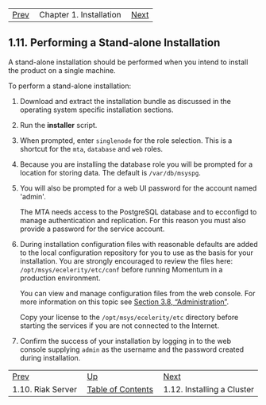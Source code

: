 |     |     |     |
| --- | --- | --- |
| [Prev](install.riak)  | Chapter 1. Installation |  [Next](install.cluster.php) |

## 1.11. Performing a Stand-alone Installation

A stand-alone installation should be performed when you intend to install the product on a single machine.

To perform a stand-alone installation:

1.  Download and extract the installation bundle as discussed in the operating system specific installation sections.

2.  Run the **installer** script.

3.  When prompted, enter `singlenode` for the role selection. This is a shortcut for the `mta`, `database` and `web` roles.

4.  Because you are installing the database role you will be prompted for a location for storing data. The default is `/var/db/msyspg`.

5.  You will also be prompted for a web UI password for the account named 'admin'.

    The MTA needs access to the PostgreSQL database and to ecconfigd to manage authentication and replication. For this reason you must also provide a password for the service account.

6.  During installation configuration files with reasonable defaults are added to the local configuration repository for you to use as the basis for your installation. You are strongly encouraged to review the files here: `/opt/msys/ecelerity/etc/conf` before running Momentum in a production environment.

    You can view and manage configuration files from the web console. For more information on this topic see [Section 3.8, “Administration”](web3.administration "3.8. Administration").

    Copy your license to the `/opt/msys/ecelerity/etc` directory before starting the services if you are not connected to the Internet.

7.  Confirm the success of your installation by logging in to the web console supplying `admin` as the username and the password created during installation.

|     |     |     |
| --- | --- | --- |
| [Prev](install.riak)  | [Up](install.php) |  [Next](install.cluster.php) |
| 1.10. Riak Server  | [Table of Contents](index) |  1.12. Installing a Cluster |
